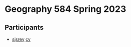 # Geography 584 Spring 2023

## Participants

- [sjsrey](https://github.com/sjsrey) [cv](https://sergerey.org/cv/)
